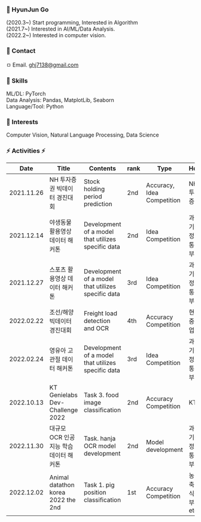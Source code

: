 ### 🤔 HyunJun Go
(2020.3~) Start programming, Interested in Algorithm  
(2021.7~) Interested in AI/ML/Data Analysis.  
(2022.2~) Interested in computer vision.  


### 💬 Contact
ㅁ Email. ghj7138@gmail.com

### :ghost: Skills
ML/DL: PyTorch  
Data Analysis: Pandas, MatplotLib, Seaborn  
Language/Tool: Python  

### :ghost: Interests
Computer Vision, Natural Language Processing, Data Science

### ⚡ Activities ⚡
|Date | Title | Contents | rank | Type | Host |
| ------------- | ------------- | ------------- | ------------- | ------------- | ------------- |
| 2021.11.26 | NH 투자증권 빅데이터 경진대회 | Stock holding period prediction  | 2nd  | Accuracy, Idea Competition | NH 투자증권 |
| 2021.12.14 | 야생동물 활용영상 데이터 해커톤 | Development of a model that utilizes specific data  | 2nd | Idea Competition | 과학기술정보통신부 |
| 2021.12.27 | 스포츠 활용영상 데이터 해커톤 | Development of a model that utilizes specific data  | 3rd | Idea Competition | 과학기술정보통신부 |
| 2022.02.22 | 조선/해양 빅데이터 경진대회 | Freight load detection and OCR  | 4th | Accuracy Competition | 현대중공업 |
| 2022.02.24 | 영유아 고관절 데이터 해커톤 | Development of a model that utilizes specific data  | 3rd | Idea Competition | 과학기술정보통신부 |
| 2022.10.13 | KT Genielabs Dev-Challenge 2022 | Task 3. food image classification  | 2nd | Accuracy Competition | KT |
| 2022.11.30 | 대규모 OCR 인공지능 학습데이터 해커톤  | Task. hanja OCR model development  | 2nd | Model development | 과학기술정보통신부 |
| 2022.12.02 | Animal datathon korea 2022 the 2nd | Task 1. pig position classification  | 1st | Accuracy Competition | 농림축산식품부 etc |
<!--
**hjgp/hjgp** is a ✨ _special_ ✨ repository because its `README.md` (this file) appears on your GitHub profile.

Here are some ideas to get you started:

- 🔭 I’m currently working on ...
- 🌱 I’m currently learning ...
- 👯 I’m looking to collaborate on ...
- 🤔 I’m looking for help with ...
- 💬 Ask me about ...
- 📫 How to reach me: ...
- 😄 Pronouns: ...
- ⚡ Fun fact: ...
-->
